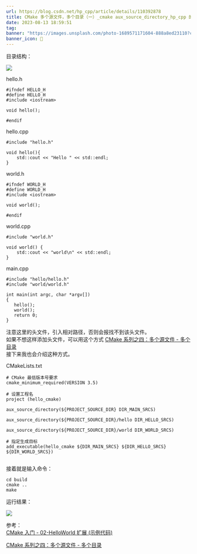 ```yaml
---
url: https://blog.csdn.net/hp_cpp/article/details/110392878
title: CMake 多个源文件，多个目录（一）_cmake aux_source_directory_hp_cpp 的博客 - CSDN 博客
date: 2023-08-13 18:59:51
tag: 
banner: "https://images.unsplash.com/photo-1689571171604-888a8ed23110?crop=entropy&cs=srgb&fm=jpg&ixid=M3w0Njc1ODd8MHwxfHJhbmRvbXx8fHx8fHwxfHwxNjkxOTI0Mzg2fA&ixlib=rb-4.0.3&q=85&fit=crop&w=970&max-h=540"
banner_icon: 🔖
---
```

目录结构：  

![](https://img-blog.csdnimg.cn/20201130171432700.png)

hello.h

```
#ifndef HELLO_H
#define HELLO_H
#include <iostream>

void hello();

#endif

```

hello.cpp

```
#include "hello.h"

void hello(){
    std::cout << "Hello " << std::endl;
}

```

world.h

```
#ifndef WORLD_H
#define WORLD_H
#include <iostream>

void world();

#endif

```

world.cpp

```
#include "world.h"

void world() {
    std::cout << "world\n" << std::endl;
}

```

main.cpp

```
#include "hello/hello.h"
#include "world/world.h"

int main(int argc, char *argv[])
{
   hello();
   world();
   return 0;
}

```

注意这里的头文件，引入相对路径，否则会报找不到该头文件。  
如果不想这样添加头文件，可以用这个方式 [CMake 系列之四：多个源文件 - 多个目录](https://www.cnblogs.com/wuchaodzxx/p/8916009.html)  
接下来我也会介绍这种方式。

CMakeLists.txt

```
# CMake 最低版本号要求
cmake_minimum_required(VERSION 3.5)

# 设置工程名
project (hello_cmake)

aux_source_directory(${PROJECT_SOURCE_DIR} DIR_MAIN_SRCS)

aux_source_directory(${PROJECT_SOURCE_DIR}/hello DIR_HELLO_SRCS)

aux_source_directory(${PROJECT_SOURCE_DIR}/world DIR_WORLD_SRCS)

# 指定生成目标
add_executable(hello_cmake ${DIR_MAIN_SRCS} ${DIR_HELLO_SRCS} ${DIR_WORLD_SRCS})


```

接着就是输入命令：

```
cd build
cmake ..
make

```

运行结果：  

![](https://img-blog.csdnimg.cn/20201130172323602.png)

参考：  
[CMake 入门 - 02-HelloWorld 扩展 (示例代码)](https://www.136.la/tech/show-1357467.html)

[CMake 系列之四：多个源文件 - 多个目录](https://www.cnblogs.com/wuchaodzxx/p/8916009.html)